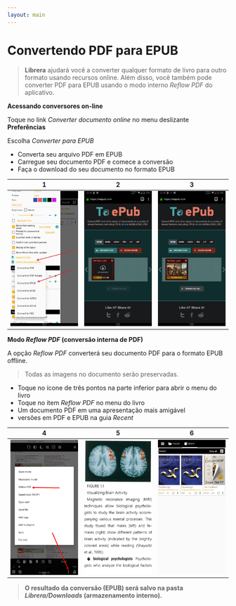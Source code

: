 ```yaml
---
layout: main
---
```


# Convertendo PDF para EPUB

> **Librera** ajudará você a converter qualquer formato de livro para outro formato usando recursos online. Além disso, você também pode converter PDF para EPUB usando o modo interno _Reflow PDF_ do aplicativo.

**Acessando conversores on-line**

Toque no link _Converter documento online_ no menu deslizante **Preferências**

Escolha _Converter para EPUB_

* Converta seu arquivo PDF em EPUB
* Carregue seu documento PDF e comece a conversão
* Faça o download do seu documento no formato EPUB

|1|2|3|
|-|-|-|
|![](1.png)|![](2.png)|![](3.png)|

**Modo _Reflow PDF_ (conversão interna de PDF)**

A opção _Reflow PDF_ converterá seu documento PDF para o formato EPUB offline.
> Todas as imagens no documento serão preservadas.

* Toque no ícone de três pontos na parte inferior para abrir o menu do livro
* Toque no item _Reflow PDF_ no menu do livro
* Um documento PDF em uma apresentação mais amigável
* versões em PDF e EPUB na guia _Recent_

|4|5|6|
|-|-|-|
|![](4.png)|![](5.png)|![](6.png)|
> **O resultado da conversão (EPUB) será salvo na pasta _Librera/Downloads_ (armazenamento interno).**
